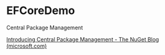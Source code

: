 # EFCoreDemo

Central Package Management

[Introducing Central Package Management - The NuGet Blog (microsoft.com)](https://devblogs.microsoft.com/nuget/introducing-central-package-management/)

